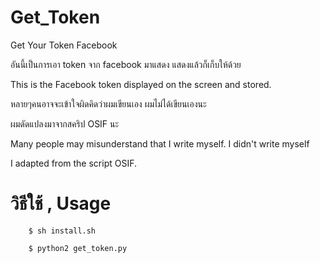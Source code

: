 # Get_Token
Get Your Token Facebook

อันนี้เป็นการเอา token จาก facebook มาแสดง แสดงแล้วก็เก็บให้ด้วย

This is the Facebook token displayed on the screen and stored.

หลายๆคนอาจจะเข้าใจผิดคิดว่าผมเขียนเอง ผมไม่ได้เขียนเองนะ

ผมดัดแปลงมาจากสคริป OSIF นะ

Many people may misunderstand that I write myself. I didn't write myself

I adapted from the script OSIF.


# วิธีใช้ , Usage

        $ sh install.sh

        $ python2 get_token.py
